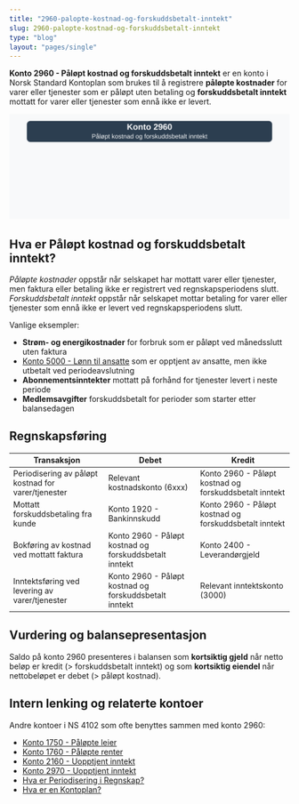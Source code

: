 ```yaml
---
title: "2960-palopte-kostnad-og-forskuddsbetalt-inntekt"
slug: 2960-palopte-kostnad-og-forskuddsbetalt-inntekt
type: "blog"
layout: "pages/single"
---
```


**Konto 2960 - Påløpt kostnad og forskuddsbetalt inntekt** er en konto i Norsk Standard Kontoplan som brukes til å registrere **påløpte kostnader** for varer eller tjenester som er påløpt uten betaling og **forskuddsbetalt inntekt** mottatt for varer eller tjenester som ennå ikke er levert.

![Illustrasjon av konto 2960 Påløpt kostnad og forskuddsbetalt inntekt](2960-palopte-kostnad-og-forskuddsbetalt-inntekt-image.svg)

## Hva er Påløpt kostnad og forskuddsbetalt inntekt?

*Påløpte kostnader* oppstår når selskapet har mottatt varer eller tjenester, men faktura eller betaling ikke er registrert ved regnskapsperiodens slutt.
*Forskuddsbetalt inntekt* oppstår når selskapet mottar betaling for varer eller tjenester som ennå ikke er levert ved regnskapsperiodens slutt.

Vanlige eksempler:

* **Strøm- og energikostnader** for forbruk som er påløpt ved månedsslutt uten faktura
* [Konto 5000 - Lønn til ansatte](/blogs/kontoplan/5000-lonn-til-ansatte "Konto 5000 - Lønn til ansatte") som er opptjent av ansatte, men ikke utbetalt ved periodeavslutning
* **Abonnementsinntekter** mottatt på forhånd for tjenester levert i neste periode
* **Medlemsavgifter** forskuddsbetalt for perioder som starter etter balansedagen

## Regnskapsføring

| Transaksjon                                          | Debet                                                                      | Kredit                                                          |
|------------------------------------------------------|----------------------------------------------------------------------------|-----------------------------------------------------------------|
| Periodisering av påløpt kostnad for varer/tjenester  | Relevant kostnadskonto (6xxx)                                              | Konto 2960 - Påløpt kostnad og forskuddsbetalt inntekt          |
| Mottatt forskuddsbetaling fra kunde                  | Konto 1920 - Bankinnskudd                                                  | Konto 2960 - Påløpt kostnad og forskuddsbetalt inntekt          |
| Bokføring av kostnad ved mottatt faktura             | Konto 2960 - Påløpt kostnad og forskuddsbetalt inntekt                      | Konto 2400 - Leverandørgjeld                                     |
| Inntektsføring ved levering av varer/tjenester        | Konto 2960 - Påløpt kostnad og forskuddsbetalt inntekt                      | Relevant inntektskonto (3000)                                   |

## Vurdering og balansepresentasjon

Saldo på konto 2960 presenteres i balansen som **kortsiktig gjeld** når netto beløp er kredit (> forskuddsbetalt inntekt) og som **kortsiktig eiendel** når nettobeløpet er debet (> påløpt kostnad).

## Intern lenking og relaterte kontoer

Andre kontoer i NS 4102 som ofte benyttes sammen med konto 2960:

* [Konto 1750 - Påløpte leier](/blogs/kontoplan/1750-palopte-leier "Konto 1750 - Påløpte leier: Regnskapsføring av påløpte leiekostnader")
* [Konto 1760 - Påløpte renter](/blogs/kontoplan/1760-palopte-renter "Konto 1760 - Påløpte renter: Regnskapsføring av påløpte renteutgifter")
* [Konto 2160 - Uopptjent inntekt](/blogs/kontoplan/2160-uopptjent-inntekt "Konto 2160 - Uopptjent inntekt: Regnskapsføring av forskuddsinntekter")
* [Konto 2970 - Uopptjent inntekt](/blogs/kontoplan/2970-uopptjent-inntekt "Konto 2970 - Uopptjent inntekt: Regnskapsføring av uopptjent inntekt")
* [Hva er Periodisering i Regnskap?](/blogs/regnskap/hva-er-periodisering "Hva er Periodisering i Regnskap? Komplett Guide til periodiseringsprinsippet")
* [Hva er en Kontoplan?](/blogs/regnskap/hva-er-kontoplan "Hva er en Kontoplan? Komplett Guide til Kontoplaner i Norsk Regnskap")
